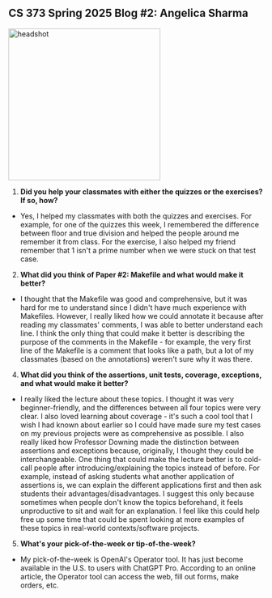 ## CS 373 Spring 2025 Blog #2: Angelica Sharma
<img src="https://github.com/user-attachments/assets/5d65aa82-2f4e-458a-bd41-789a3e50e85c" alt="headshot" width="300" height="300">

1. **Did you help your classmates with either the quizzes or the exercises? If so, how?**
- Yes, I helped my classmates with both the quizzes and exercises. For example, for one of the quizzes this week, I remembered the difference between floor and true division and helped the people around me remember it from class. For the exercise, I also helped my friend remember that 1 isn't a prime number when we were stuck on that test case. 

2. **What did you think of Paper #2: Makefile and what would make it better?**
- I thought that the Makefile was good and comprehensive, but it was hard for me to understand since I didn't have much experience with Makefiles. However, I really liked how we could annotate it because after reading my classmates' comments, I was able to better understand each line. I think the only thing that could make it better is describing the purpose of the comments in the Makefile - for example, the very first line of the Makefile is a comment that looks like a path, but a lot of my classmates (based on the annotations) weren't sure why it was there.

4. **What did you think of the assertions, unit tests, coverage, exceptions, and what would make it better?**
- I really liked the lecture about these topics. I thought it was very beginner-friendly, and the differences between all four topics were very clear. I also loved learning about coverage - it's such a cool tool that I wish I had known about earlier so I could have made sure my test cases on my previous projects were as comprehensive as possible. I also really liked how Professor Downing made the distinction between assertions and exceptions because, originally, I thought they could be interchangeable. One thing that could make the lecture better is to cold-call people after introducing/explaining the topics instead of before. For example, instead of asking students what another application of assertions is, we can explain the different applications first and then ask students their advantages/disadvantages. I suggest this only because sometimes when people don't know the topics beforehand, it feels unproductive to sit and wait for an explanation. I feel like this could help free up some time that could be spent looking at more examples of these topics in real-world contexts/software projects. 

5. **What's your pick-of-the-week or tip-of-the-week?**
- My pick-of-the-week is OpenAI's Operator tool. It has just become available in the U.S. to users with ChatGPT Pro. According to an online article, the Operator tool can access the web, fill out forms, make orders, etc. 
